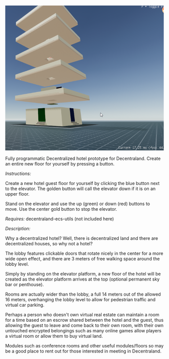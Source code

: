 
![Tipan Hoouse Pre-Alpha](media/tipanhouseoutside.png)

Fully programmatic Decentralized hotel prototype for Decentraland. Create an entire new floor for yourself by pressing a button.

*Instructions:*

Create a new hotel guest floor for yourself by clicking the blue button next to the elevator.  The golden button will call the elevator down if it is on an upper floor.

Stand on the elevator and use the up (green) or down (red) buttons to move. Use the center gold button to stop the elevator.

*Requires:* decentraland-ecs-utils (not included here)

*Description:*

Why a decentralized hotel? Well, there is decentralized land and there are decentralized houses, so why not a hotel?

The lobby features clickable doors that rotate nicely in the center for a more wide open effect, and there are 3 meters of free walking space around the lobby level.

Simply by standing on the elevator platform, a new floor of the hotel will be created as the elevator platform arrives at the top (optional permanent sky bar or penthouse).

Rooms are actually wider than the lobby, a full 14 meters out of the allowed 16 meters, overhanging the lobby level to allow for pedestrian traffic and virtual car parking.

Perhaps a person who doesn't own virtual real estate can maintain a room for a time based on an escrow shared between the hotel and the guest, thus allowing the guest to leave and come back to their own room, with their own untouched encrypted belongings such as many online games allow players a virtual room or allow them to buy virtual land.

Modules such as conference rooms and other useful modules/floors so may be a good place to rent out for those interested in meeting in Decentraland.
